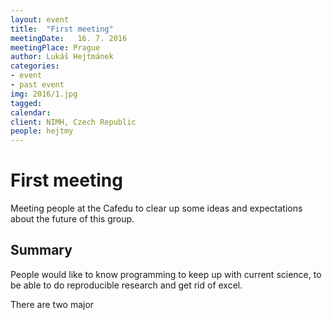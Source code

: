 ```yaml
---
layout: event
title:  "First meeting"
meetingDate:   16. 7. 2016
meetingPlace: Prague
author: Lukáš Hejtmánek
categories:
- event
- past event
img: 2016/1.jpg
tagged:
calendar:
client: NIMH, Czech Republic
people: hejtmy
---
```

First meeting
========
Meeting people at the Cafedu to clear up some ideas and expectations about the future of this group.

Summary
-----------
People would like to know programming to keep up with current science, to be able to do reproducible research and get rid of excel.

There are two major   
